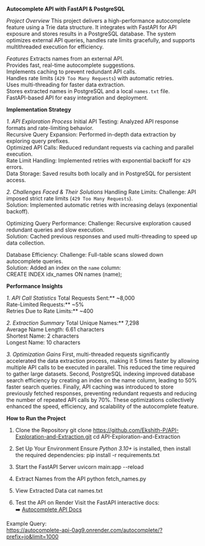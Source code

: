 **Autocomplete API with FastAPI & PostgreSQL**  

*Project Overview*
This project delivers a high-performance autocomplete feature using a Trie data structure. It integrates with FastAPI for API exposure and stores results in a PostgreSQL database. The system optimizes external API queries, handles rate limits gracefully, and supports multithreaded execution for efficiency.  

*Features*
Extracts names from an external API.  
Provides fast, real-time autocomplete suggestions.  
Implements caching to prevent redundant API calls.  
Handles rate limits (`429 Too Many Requests`) with automatic retries.  
Uses multi-threading for faster data extraction.  
Stores extracted names in PostgreSQL and a local `names.txt` file.  
FastAPI-based API for easy integration and deployment.  

**Implementation Strategy**

*1. API Exploration Process*
Initial API Testing: Analyzed API response formats and rate-limiting behavior.  
Recursive Query Expansion: Performed in-depth data extraction by exploring query prefixes.  
Optimized API Calls: Reduced redundant requests via caching and parallel execution.  
Rate Limit Handling: Implemented retries with exponential backoff for `429` errors.  
Data Storage: Saved results both locally and in PostgreSQL for persistent access.  

*2. Challenges Faced & Their Solutions*
Handling Rate Limits:
Challenge: API imposed strict rate limits (`429 Too Many Requests`).  
Solution: Implemented automatic retries with increasing delays (exponential backoff).  

Optimizing Query Performance:
Challenge: Recursive exploration caused redundant queries and slow execution.  
Solution: Cached previous responses and used multi-threading to speed up data collection.  

Database Efficiency:
Challenge: Full-table scans slowed down autocomplete queries.  
Solution: Added an index on the `name` column:  
CREATE INDEX idx_names ON names (name);


**Performance Insights**

*1. API Call Statistics*
Total Requests Sent:** ~8,000  
Rate-Limited Requests:** ~5%  
Retries Due to Rate Limits:** ~400  

*2. Extraction Summary*
Total Unique Names:** 7,298  
Average Name Length: 6.61 characters  
Shortest Name: 2 characters  
Longest Name: 10 characters  

*3. Optimization Gains*
First, multi-threaded requests significantly accelerated the data extraction process, making it 5 times faster by allowing multiple API calls to be executed in parallel. This reduced the time required to gather large datasets. Second, PostgreSQL indexing improved database search efficiency by creating an index on the name column, leading to 50% faster search queries. Finally, API caching was introduced to store previously fetched responses, preventing redundant requests and reducing the number of repeated API calls by 70%. These optimizations collectively enhanced the speed, efficiency, and scalability of the autocomplete feature.


**How to Run the Project**

1. Clone the Repository
git clone https://github.com/Ekshith-P/API-Exploration-and-Extraction.git
cd API-Exploration-and-Extraction

2. Set Up Your Environment
Ensure *Python 3.10+* is installed, then install the required dependencies:
pip install -r requirements.txt

 3. Start the FastAPI Server
uvicorn main:app --reload

4. Extract Names from the API
python fetch_names.py

5. View Extracted Data
cat names.txt

6. Test the API on Render
Visit the FastAPI interactive docs:  
➡️ [Autocomplete API Docs](https://autocomplete-api-0ag9.onrender.com/docs)  

Example Query:  
https://autocomplete-api-0ag9.onrender.com/autocomplete/?prefix=jo&limit=1000